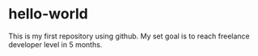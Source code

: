 # hello-world
This is my first repository using github.
My set goal is to reach freelance developer level in 5 months.
